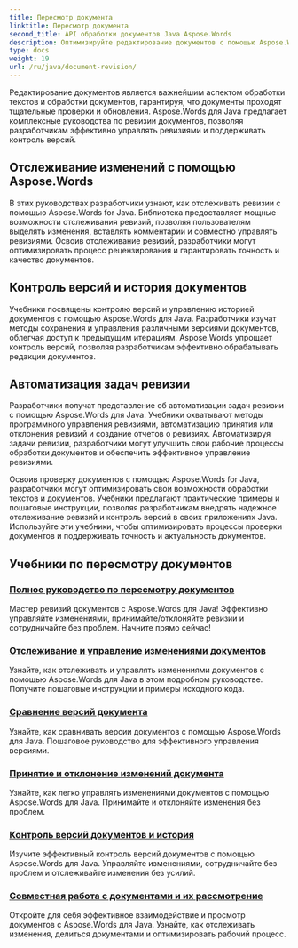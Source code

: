 ```yaml
---
title: Пересмотр документа
linktitle: Пересмотр документа
second_title: API обработки документов Java Aspose.Words
description: Оптимизируйте редактирование документов с помощью Aspose.Words для Java! Отслеживайте изменения, управляйте версиями и автоматизируйте задачи по редактированию без особых усилий.
type: docs
weight: 19
url: /ru/java/document-revision/
---
```


Редактирование документов является важнейшим аспектом обработки текстов и обработки документов, гарантируя, что документы проходят тщательные проверки и обновления. Aspose.Words для Java предлагает комплексные руководства по ревизии документов, позволяя разработчикам эффективно управлять ревизиями и поддерживать контроль версий.

## Отслеживание изменений с помощью Aspose.Words

В этих руководствах разработчики узнают, как отслеживать ревизии с помощью Aspose.Words for Java. Библиотека предоставляет мощные возможности отслеживания ревизий, позволяя пользователям выделять изменения, вставлять комментарии и совместно управлять ревизиями. Освоив отслеживание ревизий, разработчики могут оптимизировать процесс рецензирования и гарантировать точность и качество документов.

## Контроль версий и история документов

Учебники посвящены контролю версий и управлению историей документов с помощью Aspose.Words для Java. Разработчики изучат методы сохранения и управления различными версиями документов, облегчая доступ к предыдущим итерациям. Aspose.Words упрощает контроль версий, позволяя разработчикам эффективно обрабатывать редакции документов.

## Автоматизация задач ревизии

Разработчики получат представление об автоматизации задач ревизии с помощью Aspose.Words для Java. Учебники охватывают методы программного управления ревизиями, автоматизацию принятия или отклонения ревизий и создание отчетов о ревизиях. Автоматизируя задачи ревизии, разработчики могут улучшить свои рабочие процессы обработки документов и обеспечить эффективное управление ревизиями.

Освоив проверку документов с помощью Aspose.Words for Java, разработчики могут оптимизировать свои возможности обработки текстов и документов. Учебники предлагают практические примеры и пошаговые инструкции, позволяя разработчикам внедрять надежное отслеживание ревизий и контроль версий в своих приложениях Java. Используйте эти учебники, чтобы оптимизировать процессы проверки документов и поддерживать точность и актуальность документов.

## Учебники по пересмотру документов
### [Полное руководство по пересмотру документов](./guide-document-revision/)
Мастер ревизий документов с Aspose.Words для Java! Эффективно управляйте изменениями, принимайте/отклоняйте ревизии и сотрудничайте без проблем. Начните прямо сейчас!
### [Отслеживание и управление изменениями документов](./tracking-managing-document-revisions/)
Узнайте, как отслеживать и управлять изменениями документов с помощью Aspose.Words для Java в этом подробном руководстве. Получите пошаговые инструкции и примеры исходного кода.
### [Сравнение версий документа](./comparing-document-versions/)
Узнайте, как сравнивать версии документов с помощью Aspose.Words для Java. Пошаговое руководство для эффективного управления версиями.
### [Принятие и отклонение изменений документа](./accepting-rejecting-document-changes/)
Узнайте, как легко управлять изменениями документов с помощью Aspose.Words для Java. Принимайте и отклоняйте изменения без проблем.
### [Контроль версий документов и история](./document-version-control-history/)
Изучите эффективный контроль версий документов с помощью Aspose.Words для Java. Управляйте изменениями, сотрудничайте без проблем и отслеживайте изменения без усилий.
### [Совместная работа с документами и их рассмотрение](./document-collaboration-review/)
Откройте для себя эффективное взаимодействие и просмотр документов с Aspose.Words для Java. Узнайте, как отслеживать изменения, делиться документами и оптимизировать рабочий процесс.